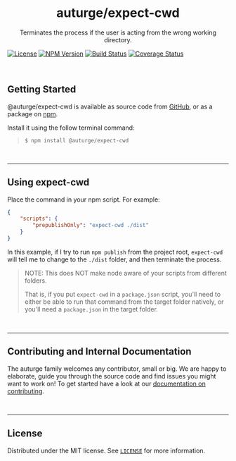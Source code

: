 # <h1 id="top" align="center">auturge/expect-cwd</h1> #

<p align="center">
  Terminates the process if the user is acting from the wrong working directory.
</p>

[![License][license-image]][license-url]
[![NPM Version][npm-image]][npm-url]
[![Build Status][travis-image]][travis-url]
[![Coverage Status][coveralls-image]][coveralls-url]

<br>

## Getting Started ##

@auturge/expect-cwd is available as source code from [GitHub][github-url], or as a package on [npm][npm-url].

Install it using the follow terminal command:

> ```shell
> $ npm install @auturge/expect-cwd
> ```

<br>

----

## Using expect-cwd ##

Place the command in your npm script. For example:

```json
{
    "scripts": {
        "prepublishOnly": "expect-cwd ./dist"
    }
}
```

In this example, if I try to run ```npm publish``` from the project root, `expect-cwd` will tell me to change to the `./dist` folder, and then terminate the process.

> NOTE: This does NOT make node aware of your scripts from different folders.
>
> That is, if you put `expect-cwd` in a `package.json` script, you'll need to either be able to run that command from the target folder natively, or you'll need a `package.json` in the target folder.

<br>

----

## Contributing and Internal Documentation ##

The auturge family welcomes any contributor, small or big. We are happy to elaborate, guide you through the source code and find issues you might want to work on! To get started have a look at our [documentation on contributing][contributing].

<br>

----

## License ##

Distributed under the MIT license. See [`LICENSE`][license] for more information.

<br>

[home]: https://github.com/auturge/expect-cwd#top
[discussions]: https://github.com/auturge/expect-cwd/discussions/
[github-url]: https://github.com/auturge/expect-cwd

[auturge-github-homepage]: https://github.com/auturge/auturge#top
[contributing]: https://github.com/auturge/auturge/blob/master/docs/CONTRIBUTING.md#top

[license]: https://github.com/auturge/auturge/blob/master/LICENSE
[license-image]: http://img.shields.io/:license-mit-blue.svg?style=flat-square
[license-url]: http://badges.mit-license.org
[npm-image]: https://img.shields.io/npm/v/@auturge/expect-cwd.svg
[npm-url]: https://www.npmjs.com/package/@auturge/expect-cwd
[travis-image]: https://travis-ci.com/auturge/expect-cwd.svg?branch=master
[travis-url]: https://travis-ci.com/github/auturge/expect-cwd
[coveralls-image]: https://coveralls.io/repos/github/auturge/expect-cwd/badge.svg?branch=master
[coveralls-url]: https://coveralls.io/github/auturge/expect-cwd?branch=master
